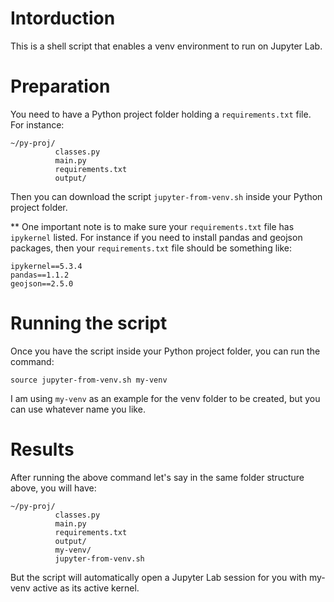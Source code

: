 # Intorduction

This is a shell script that enables a venv environment to run on Jupyter Lab.


# Preparation

You need to have a Python project folder holding a `requirements.txt` file. For instance:

```
~/py-proj/
          classes.py
          main.py
          requirements.txt
          output/
```

Then you can download the script `jupyter-from-venv.sh` inside your Python project folder.


** One important note is to make sure your `requirements.txt` file has `ipykernel` listed. For instance if you need to install pandas and geojson packages, then your `requirements.txt` file should be something like:

```
ipykernel==5.3.4
pandas==1.1.2
geojson==2.5.0
```




# Running the script

Once you have the script inside your Python project folder, you can run the command:

`source jupyter-from-venv.sh my-venv`

I am using `my-venv` as an example for the venv folder to be created, but you can use whatever name you like.


# Results

After running the above command let's say in the same folder structure above, you will have:

```
~/py-proj/
          classes.py
          main.py
          requirements.txt
          output/
          my-venv/
          jupyter-from-venv.sh
```

But the script will automatically open a Jupyter Lab session for you with my-venv active as its active kernel.




